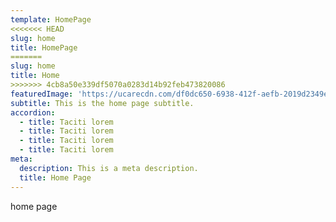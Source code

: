 ```yaml
---
template: HomePage
<<<<<<< HEAD
slug: home
title: HomePage 
=======
slug: home
title: Home
>>>>>>> 4cb8a50e339df5070a0283d14b92feb473820086
featuredImage: 'https://ucarecdn.com/df0dc650-6938-412f-aefb-2019d2349e13/'
subtitle: This is the home page subtitle.
accordion:
  - title: Taciti lorem
  - title: Taciti lorem
  - title: Taciti lorem
  - title: Taciti lorem
meta:
  description: This is a meta description.
  title: Home Page
---
```

home page
